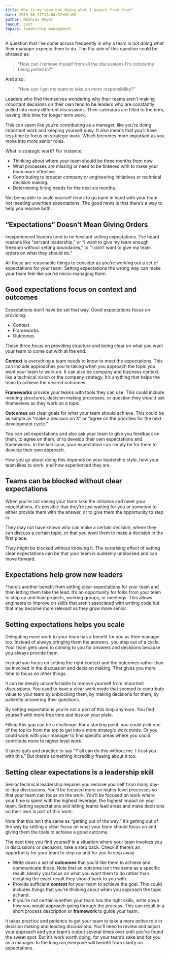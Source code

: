 ```yaml
---
title: Why is my team not doing what I expect from them?
date: 2019-06-17T18:04:37+02:00
author: Mathias Meyer
layout: post
topics: leadership management
---
```


A question that I’ve come across frequently is why a team is not doing what their manager expects them to do. The flip side of this question could be phrased as:

> “How can I remove myself from all the discussions I’m constantly being pulled in?”

And also:

> “How can I get my team to take on more responsibility?”

Leaders who find themselves wondering why their teams aren’t making important decisions on their own tend to be leaders who are constantly pulled into many different discussions. Their calendars are filled to the brim, leaving little time for longer term work.

This can seem like you’re contributing as a manager, like you’re doing important work and keeping yourself busy. It also means that you’ll have less time to focus on strategic work. Which becomes more important as you move into more senior roles.

What is strategic work? For instance:

* Thinking about where your team should be three months from now.
* What processes are missing or need to be tinkered with to make your team more effective.
* Contributing to broader company or engineering initiatives or technical decision making.
* Determining hiring needs for the next six months.

Not being able to scale yourself tends to go hand in hand with your team not meeting unwritten expectations. The good news is that there’s a way to help you resolve both.

## “Expectations” Doesn’t Mean Giving Orders

Inexperienced leaders tend to be hesitant setting expectations. I’ve heard reasons like “servant leadership,” or “I want to give my team enough freedom without setting boundaries,” to “I don’t want to give my team orders on what they should do.”

All these are reasonable things to consider as you’re working out a set of expectations for your team. Setting expectations the wrong way can make your team feel like you’re micro-managing them.

## Good expectations focus on context and outcomes

Expectations don’t have be set that way. Good expectations focus on providing:

* Context
* Frameworks
* Outcomes

These three focus on providing structure and being clear on what you want your team to come out with at the end.

**Context** is everything a team needs to know to meet the expectations. This can include approaches you’re taking when you approach the topic you want your team to work on. It can also be company and business context, like a technical vision or the company strategy. It’s anything that helps the team to achieve the desired outcomes.

**Frameworks** provide your teams with tools they can use. This could include meeting structures, decision making processes, or question they should ask themselves as they work on a topic.

**Outcomes** set clear goals for what your team should achieve. This could be as simple as “make a decision on X” or “agree on the priorities for the next development cycle.”

You can set expectations and also ask your team to give you feedback on them, to agree on them, or to develop their own expectations and frameworks. In the last case, your expectation can simply be for them to develop their own approach.

How you go about doing this depends on your leadership style, how your team likes to work, and how experienced they are.

## Teams can be blocked without clear expectations

When you’re not seeing your team take the initiative and meet your expectations, it’s possible that they’re just waiting for you or someone to either provide them with the answer, or to give them the opportunity to step in.

They may not have known who can make a certain decision, where they can discuss a certain topic, or that you want them to make a decision in the first place.

They might be blocked without knowing it. The surprising effect of setting clear expectations can be that your team is suddenly unblocked and can move forward.

## Expectations help grow new leaders

There’s another benefit from setting clear expectations for your team and then letting them take the lead. It’s an opportunity for folks from your team to step up and lead projects, working groups, or meetings. This allows engineers to improve on skills that aren’t associated with writing code but that may become more relevant as they grow more senior.

## Setting expectations helps you scale

Delegating more work to your team has a benefit for you as their manager too. Instead of always bringing them the answers, you step out of a cycle. Your team gets used to coming to you for answers and decisions because you always provide them. 

Instead you focus on setting the right context and the outcomes rather than be involved in the discussion and decision making. That gives you more time to focus on other things.

It can be deeply uncomfortable to remove yourself from important discussions. You used to have a clear work mode that seemed to contribute value to your team by unblocking them, by making decisions for them, by patiently answering their questions.

By setting expectations you’re not a part of this loop anymore. You find yourself with more free time and less on your plate.

Filling this gap can be a challenge. For a starting point, you could pick one of the topics from the top to get into a more strategic work mode. Or you could work with your manager to find specific areas where you could contribute more to higher level work.

It takes guts and practice to say “Y’all can do this without me. I trust you with this.” But there’s something incredibly freeing about it too.

## Setting clear expectations is a leadership skill

Senior technical leadership requires you remove yourself from many day-to-day discussions. You’ll be focused more on higher level processes so that your team can focus on the work. You’ll be focused on work where your time is spent with the highest leverage, the highest impact on your team. Setting expectations and letting teams lead areas and make decisions on their own is part of this work.

Note that this isn’t the same as “getting out of the way.” It’s getting out of the way by setting a clear focus on what your team should focus on and giving them the tools to achieve a good outcome.

The next time you find yourself in a situation where your team involves you in discussions or decisions, take a step back. Check if there’s an opportunity for your team to step up and for you to step away.

* Write down a set of **outcomes** that you’d like them to achieve and communicate those. Note that an outcome isn’t the same as a specific result. Ideally you focus on what you want them to do rather than dictating the exact result they should back to you with.
* Provide sufficient **context** for your team to achieve the goal. This could includes things that you’re thinking about when you approach the topic at hand.
* If you’re not certain whether your team has the right skills, write down how you would approach going through the process. This can result in a short process description or **framework** to guide your team.

It takes practice and patience to get your team to take a more active role in decision making and leading discussions. You’ll need to review and adjust your approach and your team’s output  several times over until you’ve found the sweet spot. But it’s work worth doing, for your team’s sake and for you as a manager. In the long run,everyone will benefit from clarity on expectations.
